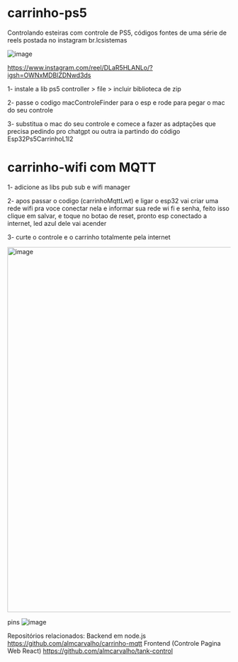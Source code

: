 # carrinho-ps5
Controlando esteiras com controle de PS5, códigos fontes de uma série de reels postada no instagram br.lcsistemas

![image](https://github.com/user-attachments/assets/e604fce9-7df8-4f2f-bf35-b7c8b8673b64)

https://www.instagram.com/reel/DLaR5HLANLo/?igsh=OWNxMDBlZDNwd3ds


1- instale a lib ps5 controller > file > incluir biblioteca de zip

2- passe o codigo macControleFinder para o esp e rode para pegar o mac do seu controle

3- substitua o mac do seu controle e comece a fazer as adptações que precisa pedindo pro chatgpt ou outra ia partindo do código Esp32Ps5CarrinhoL1l2


# carrinho-wifi com MQTT

1- adicione as libs pub sub e wifi manager

2- apos passar o codigo (carrinhoMqttLwt) e ligar o esp32 vai criar uma rede wifi pra voce conectar nela e informar sua rede wi fi e senha, feito isso clique em salvar, e toque no botao de reset, pronto esp conectado a internet, led azul dele vai acender

3- curte o controle e o carrinho totalmente pela internet

<img width="825" alt="image" src="https://github.com/user-attachments/assets/1d98b961-d216-4951-8912-62118f4730bf" />

pins
![image](https://github.com/user-attachments/assets/d9d3666b-512c-446a-843c-f73540a2cf36)



Repositórios relacionados:
Backend em node.js 
https://github.com/almcarvalho/carrinho-mqtt
Frontend (Controle Pagina Web React)
https://github.com/almcarvalho/tank-control




